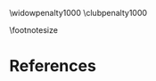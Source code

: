 \widowpenalty1000
\clubpenalty1000

\footnotesize

<!--
Do not edit this page.

References are automatically generated from the BibTex file (References.bib)

...which you should create using your reference manager.
-->

# References
